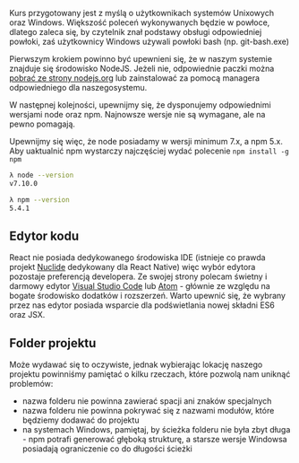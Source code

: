 Kurs przygotowany jest z myślą o użytkownikach systemów Unixowych oraz Windows. Większość poleceń wykonywanych będzie w powłoce, dlatego zaleca się, by czytelnik znał podstawy obsługi odpowiedniej powłoki, zaś użytkownicy Windows używali powłoki bash (np. git-bash.exe)

Pierwszym krokiem powinno być upewnieni się, że w naszym systemie znajduje się środowisko NodeJS. Jeżeli nie, odpowiednie paczki można [pobrać ze strony nodejs.org](https://nodejs.org/en/) lub zainstalować za pomocą managera odpowiedniego dla naszegosystemu.


W następnej kolejności, upewnijmy się, że dysponujemy odpowiednimi wersjami node oraz npm. Najnowsze wersje nie są wymagane, ale na pewno pomagają.

Upewnijmy się więc, że node posiadamy w wersji minimum 7.x, a npm 5.x. Aby uaktualnić npm wystarczy najczęściej wydać 
polecenie `npm install -g npm`

```bash
λ node --version
v7.10.0

λ npm --version
5.4.1
```

## Edytor kodu

React nie posiada dedykowanego środowiska IDE (istnieje co prawda projekt [Nuclide](https://nuclide.io/) dedykowany dla React Native) więc wybór edytora pozostaje preferencją developera. Ze swojej strony polecam świetny i darmowy
edytor [Visual Studio Code](https://code.visualstudio.com/) lub [Atom](https://atom.io/) - 
głównie ze względu na bogate środowisko dodatków i rozszerzeń. Warto upewnić się, że wybrany przez nas edytor posiada wsparcie dla podświetlania nowej składni ES6 oraz JSX.

## Folder projektu

Może wydawać się to oczywiste, jednak wybierając lokację naszego projektu powinniśmy pamiętać o kilku rzeczach, które pozwolą nam uniknąć problemów:

*   nazwa folderu nie powinna zawierać spacji ani znaków specjalnych
*   nazwa folderu nie powinna pokrywać się z nazwami modułów, które będziemy dodawać do projektu
*   na systemach Windows, pamiętaj, by ścieżka folderu nie była zbyt długa - npm potrafi generować głęboką strukturę, a starsze wersje Windowsa posiadają ograniczenie co do długości ścieżki